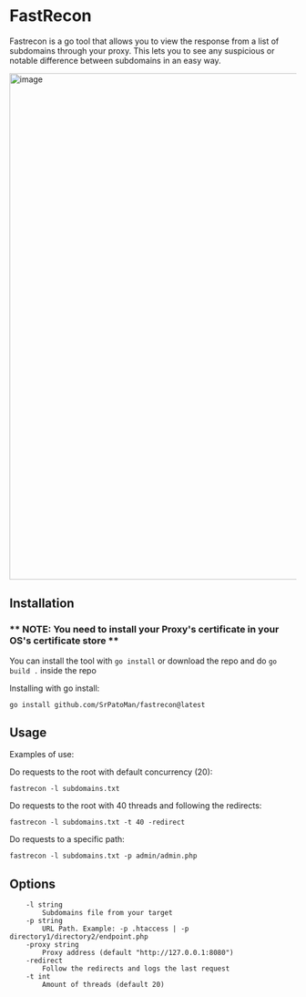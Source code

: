 # FastRecon
Fastrecon is a go tool that allows you to view the response from a list of subdomains through your proxy. This lets you to see any suspicious or notable difference between subdomains in an easy way.


<img width="1881" height="889" alt="image" src="https://github.com/user-attachments/assets/77ed8f92-cc4a-4b9a-89f9-5506c5bce237" />


## Installation


### ** NOTE: You need to install your Proxy's certificate in your OS's certificate store **   


You can install the tool with `go install` or download the repo and do `go build .` inside the repo

Installing with go install:

```go install github.com/SrPatoMan/fastrecon@latest```

## Usage

Examples of use:

Do requests to the root with default concurrency (20):

```fastrecon -l subdomains.txt```

Do requests to the root with 40 threads and following the redirects:

```fastrecon -l subdomains.txt -t 40 -redirect```

Do requests to a specific path:

```fastrecon -l subdomains.txt -p admin/admin.php```


## Options

```Usage of fastrecon:
    -l string
      	Subdomains file from your target
    -p string
      	URL Path. Example: -p .htaccess | -p directory1/directory2/endpoint.php
    -proxy string
      	Proxy address (default "http://127.0.0.1:8080")
    -redirect
      	Follow the redirects and logs the last request
    -t int
      	Amount of threads (default 20)
```

